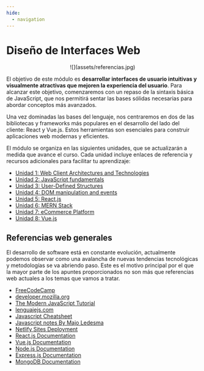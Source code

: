 ```yaml
---
hide:
  - navigation
---
```


# Diseño de Interfaces Web


<center>
![](assets/referencias.jpg)
</center>


El objetivo de este módulo es **desarrollar interfaces de usuario intuitivas y visualmente atractivas que mejoren la experiencia del usuario**. Para alcanzar este objetivo, comenzaremos con un repaso de la sintaxis básica de JavaScript, que nos permitirá sentar las bases sólidas necesarias para abordar conceptos más avanzados.

Una vez dominadas las bases del lenguaje, nos centraremos en dos de las bibliotecas y frameworks más populares en el desarrollo del lado del cliente: React y Vue.js. Estos herramientas son esenciales para construir aplicaciones web modernas y eficientes.

El módulo se organiza en las siguientes unidades, que se actualizarán a medida que avance el curso. Cada unidad incluye enlaces de referencia y recursos adicionales para facilitar tu aprendizaje:

* [Unidad 1: Web Client Architectures and Technologies](ud1.md)
* [Unidad 2: JavaScript fundamentals](ud2.md)
* [Unidad 3: User-Defined Structures](ud3.md)
* [Unidad 4: DOM manipulation and events](ud4.md)
* [Unidad 5: React.js](ud5.md)
* [Unidad 6: MERN Stack](ud6.md)
* [Unidad 7: eCommerce Platform](ud7.md)
* [Unidad 8: Vue.js](ud8.md)

## Referencias web generales

El desarrollo de software está en constante evolución, actualmente podemos observar como una avalancha de nuevas tendencias tecnológicas y metodologías se va abriendo paso. Este es el motivo principal por el que la mayor parte de los apuntes proporcionados no son más que referencias web actuales a los temas que vamos a tratar.

* [FreeCodeCamp](https://www.freecodecamp.org/)
* [developer.mozilla.org](https://developer.mozilla.org/es/docs/Web/JavaScript)
* [The Modern JavaScript Tutorial](https://javascript.info/)
* [lenguajejs.com](https://lenguajejs.com/javascript/)
* [Javascript Cheatsheet](/assets/javascript-cheatsheet.pdf)
* [Javascript notes By Majo Ledesma](/assets/js-notesByMajoLedesma.pdf)
* [Netlify Sites Deployment](https://docs.netlify.com/site-deploys/create-deploys/)
* [React.js Documentation](https://es.react.dev/)
* [Vue.js Documentation](https://vuejs.org/guide/introduction.html)
* [Node.js Documentation](https://nodejs.org/es/docs)
* [Express.js Documentation](https://expressjs.com/es/)
* [MongoDB Documentation](https://www.mongodb.com/docs/)
